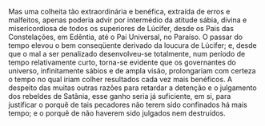 ﻿Mas uma colheita tão extraordinária e benéfica, extraída de erros e malfeitos, apenas poderia advir por intermédio da atitude sábia, divina e misericordiosa de todos os superiores de Lúcifer, desde os Pais das Constelações, em Edêntia, até o Pai Universal, no Paraíso. O passar do tempo elevou o bem conseqüente derivado da loucura de Lúcifer; e, desde que o mal a ser penalizado desenvolveu-se totalmente, num período de tempo relativamente curto, torna-se evidente que os governantes do universo, infinitamente sábios e de ampla visão, prolongariam com certeza o tempo no qual iriam colher resultados cada vez mais benéficos. A despeito das muitas outras razões para retardar a detenção e o julgamento dos rebeldes de Satânia, esse ganho seria já suficiente, em si, para justificar o porquê de tais pecadores não terem sido confinados há mais tempo; e o porquê de não haverem sido julgados nem destruídos.